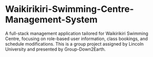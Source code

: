 # Waikirikiri-Swimming-Centre-Management-System
A full-stack management application tailored for Waikirikiri Swimming Centre, focusing on role-based user information, class bookings, and schedule modifications. This is a group project assigned by Lincoln University and presented by Group-Down2Earth.
